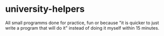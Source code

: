 # university-helpers
All small programms done for practice, fun or because "it is quicker to just write a program that will do it" instead of doing it myself within 15 minutes.
